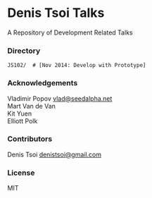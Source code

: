 # Denis Tsoi Talks

A Repository of Development Related Talks

### Directory

    JS102/  # [Nov 2014: Develop with Prototype]

### Acknowledgements
Vladimir Popov <vlad@seedalpha.net><br>
Mart Van de Van <br>
Kit Yuen <br>
Elliott Polk <br>

### Contributors
Denis Tsoi <denistsoi@gmail.com>

### License
MIT
